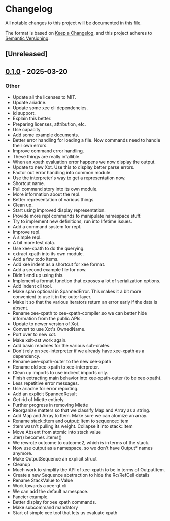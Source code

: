 # Changelog

All notable changes to this project will be documented in this file.

The format is based on [Keep a Changelog](https://keepachangelog.com/en/1.0.0/),
and this project adheres to [Semantic Versioning](https://semver.org/spec/v2.0.0.html).

## [Unreleased]

## [0.1.0](https://github.com/Paligo/xee/releases/tag/xee-v0.1.0) - 2025-03-20

### Other

- Update all the licenses to MIT.
- Update ariadne.
- Update some xee cli dependencies.
- id support.
- Explain this better.
- Preparing licenses, attribution, etc.
- Use capacity
- Add some example documents.
- Better error handling for loading a file. Now commands need to handle their own errors.
- Improve command error handling.
- These things are really infallible.
- When an xpath evaluation error happens we now display the output.
- Update to new Xot. Use this to display better parse errors.
- Factor out error handling into common module.
- Use the interpreter's way to get a representation now.
- Shortcut name.
- Pull command story into its own module.
- More information about the repl.
- Better representation of various things.
- Clean up.
- Start using improved display representation.
- Provide more repl commands to manipulate namespace stuff.
- Try to implement new definitions, run into lifetime issues.
- Add a command system for repl.
- Improve repl.
- A simple repl.
- A bit more test data.
- Use xee-xpath to do the querying.
- extract xpath into its own module.
- Add a few todo items.
- Add xee indent as a shortcut for xee format.
- Add a second example file for now.
- Didn't end up using this.
- Implement a format function that exposes a lot of serialization options.
- Add indent cli tool.
- Make span optional in SpannedError. This makes it a bit more convenient to use it in the outer layer.
- Make it so that the various iterators return an error early if the data is absent.
- Rename xee-xpath to xee-xpath-compiler so we can better hide information from the public APIs.
- Update to newer version of Xot.
- Convert to use Xot's OwnedName.
- Port over to new xot.
- Make xslt-ast work again.
- Add basic readmes for the various sub-crates.
- Don't rely on xee-interpreter if we already have xee-xpath as a dependency.
- Rename xee-xpath-outer to the new xee-xpath
- Rename old xee-xpath to xee-interpreter.
- Clean up imports to use indirect imports only.
- Finish extracting main behavior into xee-xpath-outer (to be xee-xpath).
- Less repetitive error messages.
- Use ariadne for error reporting.
- Add an explicit SpannedResult
- Get rid of Miette entirely.
- Further progress in removing Miette
- Reorganize matters so that we classify Map and Array as a string.
- Add Map and Array to Item. Make sure we can atomize an array.
- Rename stack::Item and output::Item to sequence::Item
- :Item wasn't pulling its weight. Collapse it into stack::Item
- Move Absent from atomic into stack value
- .iter() becomes .items()
- We rewrote outcome to outcome2, which is in terms of the stack.
- Now use output as a namespace, so we don't have Output* names anymore.
- Make OutputSequence an explicit struct
- Cleanup
- Much work to simplify the API of xee-xpath to be in terms of OutputItem.
- Create a new Sequence abstraction to hide the Rc/RefCell details
- Rename StackValue to Value
- Work towards a xee-qt cli
- We can add the default namespace.
- Fancier example.
- Better display for xee xpath commands.
- Make subcommand mandatory
- Start of simple xee tool that lets us evaluate xpath

